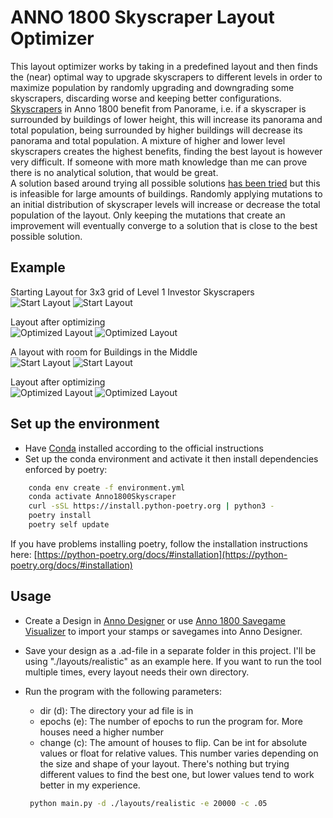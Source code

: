 # ANNO 1800 Skyscraper Layout Optimizer
This layout optimizer works by taking in a predefined layout and then finds the (near) optimal way to upgrade skyscrapers to different levels in order to maximize population by randomly upgrading and downgrading some skyscrapers, discarding worse and keeping better configurations.  
[Skyscrapers](https://anno1800.fandom.com/wiki/Skyscrapers) in Anno 1800 benefit from Panorame, i.e. if a skyscraper is surrounded by buildings of lower height, this will increase its panorama and total population, being surrounded by higher buildings will decrease its panorama and total population.
A mixture of higher and lower level skyscrapers creates the highest benefits, finding the best layout is however very difficult.
If someone with more math knowledge than me can prove there is no analytical solution, that would be great.  
A solution based around trying all possible solutions [has been tried](https://github.com/Caracus/Anno1800Panorama) but this is infeasible for large amounts of buildings.
Randomly applying mutations to an initial distribution of skyscraper levels will increase or decrease the total population of the layout.
Only keeping the mutations that create an improvement will eventually converge to a solution that is close to the best possible solution.

## Example 
Starting Layout for 3x3 grid of Level 1 Investor Skyscrapers  
![Start Layout](layouts/3x3_IN/3x3_IN_houses.png)
![Start Layout](layouts/3x3_IN/3x3_IN_pan.png)

Layout after optimizing  
![Optimized Layout](layouts/3x3_IN/3x3_IN_out_houses.png)
![Optimized Layout](layouts/3x3_IN/3x3_IN_out_pan.png)

A layout with room for Buildings in the Middle  
![Start Layout](layouts/realistic/realistic_mixed_houses.png)
![Start Layout](layouts/realistic/realistic_mixed_pan.png)

Layout after optimizing  
![Optimized Layout](layouts/realistic/realistic_mixed_out_houses.png)
![Optimized Layout](layouts/realistic/realistic_mixed_out_pan.png)


## Set up the environment
 - Have [Conda](https://docs.conda.io/en/latest/miniconda.html) installed according to the official instructions
 - Set up the conda environment and activate it then install dependencies enforced by poetry:
```bash
    conda env create -f environment.yml
    conda activate Anno1800Skyscraper
    curl -sSL https://install.python-poetry.org | python3 -
    poetry install
    poetry self update
```
If you have problems installing poetry, follow the installation instructions here:
[https://python-poetry.org/docs/#installation](https://python-poetry.org/docs/#installation)
## Usage
 - Create a Design in [Anno Designer](https://github.com/AnnoDesigner/anno-designer) or use [Anno 1800 Savegame Visualizer](https://github.com/NiHoel/Anno1800SavegameVisualizer) to import your stamps or savegames into Anno Designer.
 - Save your design as a .ad-file in a separate folder in this project. I'll be using "./layouts/realistic" as an example here. If you want to run the tool multiple times, every layout needs their own directory.
 - Run the program with the following parameters:
   - dir (d): The directory your ad file is in
   - epochs (e): The number of epochs to run the program for. More houses need a higher number
   - change (c): The amount of houses to flip. Can be int for absolute values or float for relative values. This number varies depending on the size and shape of your layout. There's nothing but trying different values to find the best one, but lower values tend to work better in my experience.
 
   ```bash
    python main.py -d ./layouts/realistic -e 20000 -c .05
   ```
